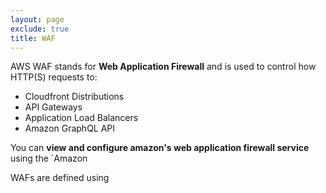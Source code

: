 ```yaml
---
layout: page
exclude: true
title: WAF
---
```


AWS WAF stands for **Web Application Firewall** and is used to control how HTTP(S) requests to:

- Cloudfront Distributions
- API Gateways
- Application Load Balancers
- Amazon GraphQL API

You can **view and configure amazon's web application firewall service** using the `Amazon 

WAFs are defined using
<!--stackedit_data:
eyJoaXN0b3J5IjpbLTU5NzI4NTM0MiwxMDczNTk5NDY3LC0yOD
M5ODkwNDhdfQ==
-->